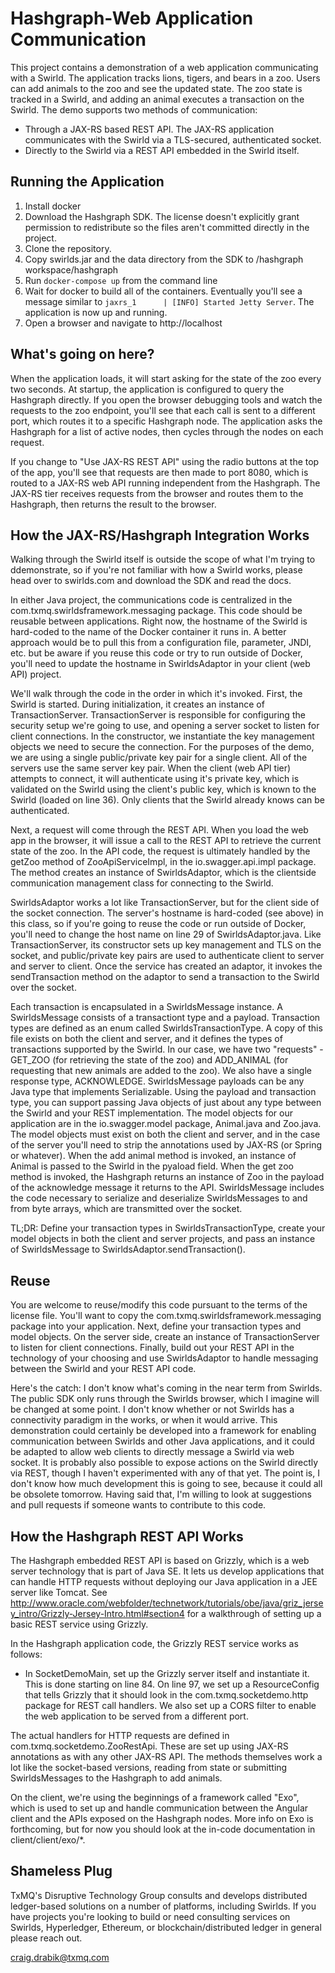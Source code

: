 Hashgraph-Web Application Communication
================================

This project contains a demonstration of a web application communicating with a Swirld.  The application tracks lions, tigers, and bears in a zoo.  Users can add animals to the zoo and see the updated state.  The zoo state is tracked in a Swirld, and adding an animal executes a transaction on the Swirld.  The demo supports two methods of communication:
- Through a JAX-RS based REST API.  The JAX-RS application communicates with the Swirld via a TLS-secured, authenticated socket.  
- Directly to the Swirld via a REST API embedded in the Swirld itself.

Running the Application
-----------------------
1. Install docker
2. Download the Hashgraph SDK.  The license doesn't explicitly grant permission to redistribute so the files aren't committed directly in the project.
3. Clone the repository.
4. Copy swirlds.jar and the data directory from the SDK to /hashgraph workspace/hashgraph
5. Run `docker-compose up` from the command line
6. Wait for docker to build all of the containers.  Eventually you'll see a message similar to `jaxrs_1      | [INFO] Started Jetty Server`.  The application is now up and running.
6. Open a browser and navigate to http://localhost

What's going on here?
---------------------
When the application loads, it will start asking for the state of the zoo every two seconds.  At startup, the application is configured to query the Hashgraph directly.  If you open the browser debugging tools and watch the requests to the zoo endpoint, you'll see that each call is sent to a different port, which routes it to a specific Hashgraph node.  The application asks the Hashgraph for a list of active nodes, then cycles through the nodes on each request.

If you change to "Use JAX-RS REST API" using the radio buttons at the top of the app, you'll see that requests are then made to port 8080, which is routed to a JAX-RS web API running independent from the Hashgraph.  The JAX-RS tier receives requests from the browser and routes them to the Hashgraph, then returns the result to the browser.

How the JAX-RS/Hashgraph Integration Works
------------------------------------------

Walking through the Swirld itself is outside the scope of what I'm trying to ddemonstrate, so if you're not familiar with how a Swirld works, please head over to swirlds.com and download the SDK and read the docs.

In either Java project, the communications code is centralized in the com.txmq.swirldsframework.messaging package.   This code should be reusable between applications.  Right now, the hostname of the Swirld is hard-coded to the name of the Docker container it runs in.  A better approach would be to pull this from a configuration file, parameter, JNDI, etc. but be aware if you reuse this code or try to run outside of Docker, you'll need to update the hostname in SwirldsAdaptor in your client (web API) project.

We'll walk through the code in the order in which it's invoked.  First, the Swirld is started.  During initialization, it creates an instance of TransactionServer.  TransactionServer is responsible for configuring the security setup we're going to use, and opening a server socket to listen for client connections.  In the constructor, we instantiate the key management objects we need to secure the connection.  For the purposes of the demo, we are using a single public/private key pair for a single client.  All of the servers use the same server key pair.  When the client (web API tier) attempts to connect, it will authenticate using it's private key, which is validated on the Swirld using the client's public key, which is known to the Swirld (loaded on line 36).  Only clients that the Swirld already knows can be authenticated.

Next, a request will come through the REST API.  When you load the web app in the browser, it will issue a call to the REST API to retrieve the current state of the zoo.  In the API code, the request is ultimately handled by the getZoo method of ZooApiServiceImpl, in the io.swagger.api.impl package.  The method creates an instance of SwirldsAdaptor, which is the clientside communication management class for connecting to the Swirld.

SwirldsAdaptor works a lot like TransactionServer, but for the client side of the socket connection.  The server's hostname is hard-coded (see above) in this class, so if you're going to reuse the code or run outside of Docker, you'll need to change the host name on line 29 of SwirldsAdaptor.java.  Like TransactionServer, its constructor sets up key management and TLS on the socket, and public/private key pairs are used to authenticate client to server and server to client.  Once the service has created an adaptor, it invokes the sendTransaction method on the adaptor to send a transaction to the Swirld over the socket.  

Each transaction is encapsulated in a SwirldsMessage instance.  A SwirldsMessage consists of a transactiont type and a payload.  Transaction types are defined as an enum called SwirldsTransactionType.  A copy of this file exists on both the client and server, and it defines the types of transactions supported by the Swirld.  In our case, we have two "requests" - GET_ZOO (for retrieving the state of the zoo) and ADD_ANIMAL (for requesting that new animals are added to the zoo).  We also have a single response type, ACKNOWLEDGE.  SwirldsMessage payloads can be any Java type that implements Serializable.  Using the payload and transaction type, you can support passing Java objects of just about any type between the Swirld and your REST implementation.  The model objects for our application are in the io.swagger.model package, Animal.java and Zoo.java.  The model objects must exist on both the client and server, and in the case of the server you'll need to strip the annotations used by JAX-RS (or Spring or whatever).  When the add animal method is invoked, an instance of Animal is passed to the Swirld in the pyaload field.  When the get zoo method is invoked, the Hashgraph returns an instance of Zoo in the payload of the acknowledge message it returns to the API.  SwirldsMessage includes the code necessary to serialize and deserialize SwirldsMessages to and from byte arrays, which are transmitted over the socket.

TL;DR:  Define your transaction types in SwirldsTransactionType, create your model objects in both the client and server projects, and pass an instance of SwirldsMessage to SwirldsAdaptor.sendTransaction().

Reuse
-----

You are welcome to reuse/modify this code pursuant to the terms of the license file.  You'll want to copy the com.txmq.swirldsframework.messaging package into your application.  Next, define your transaction types and model objects.  On the server side, create an instance of TransactionServer to listen for client connections.  Finally, build out your REST API in the technology of your choosing and use SwirldsAdaptor to handle messaging between the Swirld and your REST API code.

Here's the catch:  I don't know what's coming in the near term from Swirlds.  The public SDK only runs through the Swirlds browser, which I imagine will be changed at some point.  I don't know whether or not Swirlds has a connectivity paradigm in the works, or when it would arrive.  This demonstration could certainly be developed into a framework for enabling communication between Swirlds and other Java applications, and it could be adapted to allow web clients to directly message a Swirld via web socket.  It is probably also possible to expose actions on the Swirld directly via REST, though I haven't experimented with any of that yet.  The point is, I don't know how much development this is going to see, because it could all be obsolete tomorrow.  Having said that, I'm willing to look at suggestions and pull requests if someone wants to contribute to this code.


How the Hashgraph REST API Works 
--------------------------------

The Hashgraph embedded REST API is based on Grizzly, which is a web server technology that is part of Java SE.  It lets us develop applications that can handle HTTP requests without deploying our Java application in a JEE server like Tomcat.  See http://www.oracle.com/webfolder/technetwork/tutorials/obe/java/griz_jersey_intro/Grizzly-Jersey-Intro.html#section4 for a walkthrough of setting up a basic REST service using Grizzly.

In the Hashgraph application code, the Grizzly REST service works as follows:
- In SocketDemoMain, set up the Grizzly server itself and instantiate it.  This is done starting on line 84.  On line 97, we set up a ResourceConfig that tells Grizzly that it should look in the com.txmq.socketdemo.http package for REST call handlers.  We also set up a CORS filter to enable the web application to be served from a different port.

The actual handlers for HTTP requests are defined in com.txmq.socketdemo.ZooRestApi.  These are set up using JAX-RS annotations as with any other JAX-RS API.  The methods themselves work a lot like the socket-based versions, reading from state or submitting SwirldsMessages to the Hashgraph to add animals.

On the client, we're using the beginnings of a framework called "Exo", which is used to set up and handle communication between the Angular client and the APIs exposed on the Hashgraph nodes.  More info on Exo is forthcoming, but for now you should look at the in-code documentation in client/client/exo/*.


Shameless Plug
--------------
TxMQ's Disruptive Technology Group consults and develops distributed ledger-based solutions on a number of platforms, including Swirlds.  If you have projects you're looking to build or need consulting services on Swirlds, Hyperledger, Ethereum, or blockchain/distributed ledger in general please reach out.

craig.drabik@txmq.com